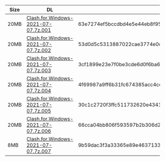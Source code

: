|    Size   |     DL  | sha512sum |
|  ---  |  ---  |  ---  |
| 20MB | [Clash.for.Windows-2021-07-07.7z.001](https://cdn.jsdelivr.net/gh/appleians/cfw_intel@main/Clash.for.Windows-2021-07-07.7z.001) | 63e7274ef5bccdbd4e5e44eb8f95f46196b2ef8b62c329f50fdef0b5d3ff6cc26eb978649e31a0ac4a4f44d0835165f65803ec986399076d4bb4d129a44772da |
| 20MB | [Clash.for.Windows-2021-07-07.7z.002](https://cdn.jsdelivr.net/gh/appleians/cfw_intel@main/Clash.for.Windows-2021-07-07.7z.002) | 53d0d5c5313887022cae3774e0cd6019ccdb65e979411552a5c949f3fa72ad78bc496136d55bdfb53e0c14e9f9e599f888a7b0db8fbfbe69f9cbdaf163d44c3e |
| 20MB | [Clash.for.Windows-2021-07-07.7z.003](https://cdn.jsdelivr.net/gh/appleians/cfw_intel@main/Clash.for.Windows-2021-07-07.7z.003) | 3cf1899e23e7f0be3cde6d0f6ba6f262f6c6a3a8465930faf91a47f9741596c6e4165aeba91362c142ec7814b0e04abf9d466b9d92d82478e42664f9645e1746 |
| 20MB | [Clash.for.Windows-2021-07-07.7z.004](https://cdn.jsdelivr.net/gh/appleians/cfw_intel@main/Clash.for.Windows-2021-07-07.7z.004) | 4f69987a9ff6b31fc674385acc4cda0148cf6acbdea9b1996c632df60096769c69499feac25f95debd827ba63061b24f17eeab473169e086e9c9cb49bdf7942b |
| 20MB | [Clash.for.Windows-2021-07-07.7z.005](https://cdn.jsdelivr.net/gh/appleians/cfw_intel@main/Clash.for.Windows-2021-07-07.7z.005) | 30c1c2720f3ffc511732620e43418b21f6218c4c579085477e447d70e0d7c6393ad1b5235656087994dbbbf85520dde092471e8d409757accb71c17c037cc6d8 |
| 20MB | [Clash.for.Windows-2021-07-07.7z.006](https://cdn.jsdelivr.net/gh/appleians/cfw_intel@main/Clash.for.Windows-2021-07-07.7z.006) | 66cca04bb806f593597b2b306d20f24bf722792dc0b5a8a6b275ccb7fac7125667d0b92d7df22d1b8c9d4cb68af7c8568791c7eef6475c277737cc25546bbe48 |
| 8MB | [Clash.for.Windows-2021-07-07.7z.007](https://cdn.jsdelivr.net/gh/appleians/cfw_intel@main/Clash.for.Windows-2021-07-07.7z.007) | 9b59dac3f3a33365e89e463713336d70937aa09258ce55bd0e812ee48e2ac57dd32416b7b677f9f157795d49eef95db8d48763478c3abe10e5907b5cadaa5638 |
